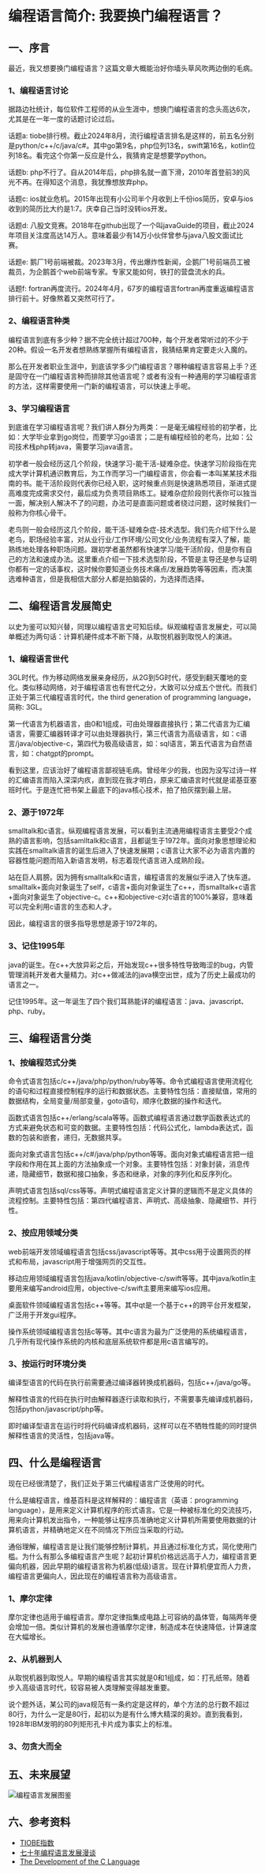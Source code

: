 # 编程语言简介: 我要换门编程语言？

## 一、序言

最近，我又想要换门编程语言？这篇文章大概能治好你墙头草风吹两边倒的毛病。

### 1、编程语言讨论

据路边社统计，每位软件工程师的从业生涯中，想换门编程语言的念头高达6次，尤其是在一年一度的话题讨论过后。

话题a: tiobe排行榜。截止2024年8月，流行编程语言排名是这样的，前五名分别是python/c++/c/java/c#。其中go第9名，php位列13名，swift第16名，kotlin位列18名。看完这个你第一反应是什么，我猜肯定是想要学python。

话题b: php不行了。自从2014年后，php排名就一直下滑，2010年首登前3的风光不再。在得知这个消息，我犹豫想放弃php。

话题c: ios就业危机。2015年出现有小公司半个月收到上千份ios简历，安卓与ios收到的简历比大约是1:7。庆幸自己当时没转ios开发。

话题d: 八股文竞赛。2018年在github出现了一个叫javaGuide的项目，截止2024年项目关注度高达14万人。意味着最少有14万小伙伴曾参与java八股文面试比赛。

话题e: 鹅厂1号前端被裁。2023年3月，传出爆炸性新闻，企鹅厂1号前端员工被裁员，为企鹅首个web前端专家。专家又能如何，铁打的营盘流水的兵。

话题f: fortran再度流行。2024年4月，67岁的编程语言fortran再度重返编程语言排行前十。好像熬着又突然可行了。

### 2、编程语言种类

编程语言到底有多少种？据不完全统计超过700种，每个开发者常听过的不少于20种。假设一名开发者想熟练掌握所有编程语言，我猜结果肯定要走火入魔的。

那么在开发者职业生涯中，到底该学多少门编程语言？哪种编程语言容易上手？还是固守在一门编程语言种而排除其他语言呢？或者有没有一种通用的学习编程语言的方法，这样需要使用一门新的编程语言，可以快速上手呢。

### 3、学习编程语言

到底谁在学习编程语言呢？我们讲人群分为两类：一是毫无编程经验的初学者，比如：大学毕业拿到go岗位，而要学习go语言；二是有编程经验的老鸟，比如：公司技术栈php转java，需要学习java语言。

初学者一般会经历这几个阶段，快速学习-能干活-疑难杂症。快速学习阶段指在完成大学计算机通识教育后，为工作而学习一门编程语言，你会看一本叫某某技术指南的书。能干活阶段则代表你已经入职，这时候重点则是快速熟悉项目，渐进式提高难度完成需求交付，最后成为负责项目熟练工。疑难杂症阶段则代表你可以独当一面，解决别人解决不了的问题，办法可是直面问题或者绕过问题，这时候我们一般称为你核心骨干。

老鸟则一般会经历这几个阶段，能干活-疑难杂症-技术选型。我们先介绍下什么是老鸟，职场经验丰富，对从业行业/工作环境/公司文化/业务流程有深入了解，能熟练地处理各种职场问题。跟初学者虽然都有快速学习/能干活阶段，但是你有自己的方法和速成办法。这里重点介绍一下技术选型阶段，不管是主导还是参与证明你都有一定的话事权，这时候你要知道业务技术痛点/发展趋势等等因素，而决策选难种语言，但是我相信大部分人都是拍脑袋的，为选择而选择。

## 二、编程语言发展简史

以史为鉴可以知兴替，同理以编程语言史可知后续。纵观编程语言发展史，可以简单概述为两句话：计算机硬件成本不断下降，从取悦机器到取悦人的演进。

### 1、编程语言世代

3GL时代。作为移动网络发展亲身经历，从2G到5G时代，感受到翻天覆地的变化。类似移动网络，对于编程语言也有世代之分，大致可以分成五个世代。而我们正处于第三代编程语言时代，the third generation of programming language，简称: 3GL。

第一代语言为机器语言，由0和1组成，可由处理器直接执行；第二代语言为汇编语言，需要汇编器转译才可以由处理器执行，第三代语言为高级语言，如：c语言/java/objective-c，第四代为极高级语言，如：sql语言，第五代语言为自然语言，如：chatgpt的prompt。

看到这里，应该治好了编程语言鄙视链毛病。曾经年少的我，也因为没写过诗一样的汇编语言而陷入深深内疚，直到现在我才明白，原来汇编语言时代就是诺基亚塞班时代。于是连忙把书架上最底下的java核心技术，拍了拍灰摆到最上层。

### 2、源于1972年

smalltalk和c语言。纵观编程语言发展，可以看到主流通用编程语言主要受2个成熟的语言影响，包括samlltalk和c语言，且都诞生于1972年。面向对象思想理论和实践在smalltalk语言的诞生后进入了快速发展期；c语言让大家不必为语言内置的容器性能问题而陷入新语言发明，标志着现代语言进入成熟阶段。

站在巨人肩膀。因为拥有smalltalk和c语言，编程语言的发展似乎进入了快车道。smalltalk+面向对象诞生了self，c语言+面向对象诞生了c++，而smalltalk+c语言+面向对象诞生了objective-c。c++和objective-c对c语言的100%兼容，意味着可以完全利用c语言的生态和人才。

因此，编程语言的很多指导思想是源于1972年的。

### 3、记住1995年

java的诞生。在c++大放异彩之后，开始发现c++很多特性导致晦涩的bug，内管管理消耗开发者大量精力。对c++做减法的java横空出世，成为了历史上最成功的语言之一。

记住1995年。这一年诞生了四个我们耳熟能详的编程语言：java、javascript、php、ruby。

## 三、编程语言分类

### 1、按编程范式分类

命令式语言包括c/c++/java/php/python/ruby等等。命令式编程语言使用流程化的语句和过程直接控制程序的运行和数据状态。主要特性包括：直接赋值，常用的数据结构，全局变量/局部变量，goto语句，顺序化数据的操作和迭代。

函数式语言包括c++/erlang/scala等等。函数式编程语言通过数学函数表达式的方式来避免状态和可变的数据。主要特性包括：代码公式化，lambda表达式，函数的包装和嵌套，递归，无数据共享。

面向对象式语言包括c++/c#/java/php/python等等。面向对象式编程语言把一组字段和作用在其上面的方法抽象成一个对象。主要特性包括：对象封装，消息传递，隐藏细节，数据和接口抽象，多态和继承，对象的序列化和反序列化。

声明式语言包括sql/css等等。声明式编程语言定义计算的逻辑而不是定义具体的流程控制。主要特性包括：第四代编程语言、声明式、高级抽象、隐藏细节、并行性。

### 2、按应用领域分类

web前端开发领域编程语言包括css/javascript等等。其中css用于设置网页的样式和布局，javascript用于增强网页的交互性。

移动应用领域编程语言包括java/kotlin/objective-c/swift等等。其中java/kotlin主要用来编写android应用，objective-c/swift主要用来编写ios应用。

桌面软件领域编程语言包括c++等等。其中qt是一个基于c++的跨平台开发框架，广泛用于开发gui程序。

操作系统领域编程语言包括c等等。其中c语言为最为广泛使用的系统编程语言，几乎所有现代操作系统的内核和底层系统软件都是用c语言编写的。

### 3、按运行时环境分类

编译型语言的代码在执行前需要通过编译器转换成机器码，包括c++/java/go等。

解释性语言的代码在执行时由解释器逐行读取和执行，不需要事先编译成机器码，包括python/javascript/php等。

即时编译型语言在运行时将代码编译成机器码，这样可以在不牺牲性能的同时提供解释性语言的灵活性，包括java等。

## 四、什么是编程语言

现在已经很清楚了，我们正处于第三代编程语言广泛使用的时代。

什么是编程语言，维基百科是这样解释的：编程语言（英语：programming language），是用来定义计算机程序的形式语言。它是一种被标准化的交流技巧，用来向计算机发出指令，一种能够让程序员准确地定义计算机所需要使用数据的计算机语言，并精确地定义在不同情况下所应当采取的行动。

通俗理解，编程语言是让我们能够控制计算机，并且通过标准化方式，简化使用门槛。为什么有那么多编程语言产生呢？起初计算机价格远远高于人力，编程语言更偏向机器，因此早期的编程语言称为机器(低级)语言。现在计算机便宜而人力贵，编程语言更偏向人，因此现在的编程语言称为高级语言。

### 1、摩尔定律

摩尔定律也适用于编程语言。摩尔定律指集成电路上可容纳的晶体管，每隔两年便会增加一倍。类似计算机的发展也遵循摩尔定律，制造成本在快速降低，计算速度在大幅增长。

### 2、从机器到人

从取悦机器到取悦人。早期的编程语言其实就是0和1组成，如：打孔纸带。随着步入高级语言时代，较容易被人类理解变得越发重要。

说个题外话，某公司的java规范有一条约定是这样的，单个方法的总行数不超过80行，为什么一定是80行，起初以为是有什么博大精深的奥妙。直到我看到，1928年IBM发明的80列矩形孔卡片成为事实上的标准。

### 3、勿贪大而全

## 五、未来展望

![编程语言发展图鉴](./assets/编程语言简介-编程语言发展图鉴.png)

## 六、参考资料
- [TIOBE指数](https://www.tiobe.com/tiobe-index/)
- [七十年编程语言发展漫谈](https://mp.weixin.qq.com/s/j1uIcYeq1nDjZSMCDti2Cg)
- [The Development of the C Language](https://www.bell-labs.com/usr/dmr/www/chist.html)
